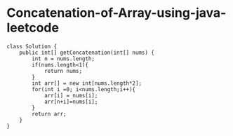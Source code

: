 # Concatenation-of-Array-using-java-leetcode

    class Solution {
        public int[] getConcatenation(int[] nums) {
            int n = nums.length;
            if(nums.length<1){
                return nums;
            }
            int arr[] = new int[nums.length*2];
            for(int i =0; i<nums.length;i++){
                arr[i] = nums[i];
                arr[n+i]=nums[i];
            }
            return arr;
        }
    }
